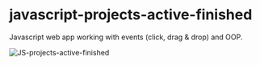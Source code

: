 # javascript-projects-active-finished

Javascript web app working with events (click, drag & drop) and OOP. 

![JS-projects-active-finished](https://user-images.githubusercontent.com/75303846/173500159-068c1f6a-879d-4636-b28f-f8a8605e8973.gif)
